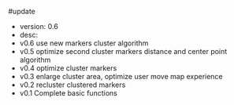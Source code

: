 #update
 * version: 0.6
 * desc:
 * v0.6 use new markers cluster algorithm
 * v0.5 optimize second cluster markers distance and center point algorithm
 * v0.4 optimize cluster markers
 * v0.3 enlarge cluster area, optimize user move map experience
 * v0.2 recluster clustered markers
 * v0.1 Complete basic functions